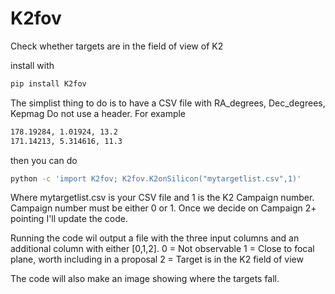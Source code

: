 K2fov
======
Check whether targets are in the field of view of K2

install with
```bash
pip install K2fov
```

The simplist thing to do is to have a CSV file with
RA_degrees, Dec_degrees, Kepmag
Do not use a header. For example

```bash
178.19284, 1.01924, 13.2
171.14213, 5.314616, 11.3
```

then you can do
```bash
python -c 'import K2fov; K2fov.K2onSilicon("mytargetlist.csv",1)'
```
Where mytargetlist.csv is your CSV file and 1 is the K2 Campaign number.
Campaign number must be either 0 or 1. Once we decide on Campaign 2+ pointing I'll update the code.

Running the code wil output a file with the three input columns and an additional column with either [0,1,2].
0 = Not observable
1 = Close to focal plane, worth including in a proposal
2 = Target is in the K2 field of view

The code will also make an image showing where the targets fall.
